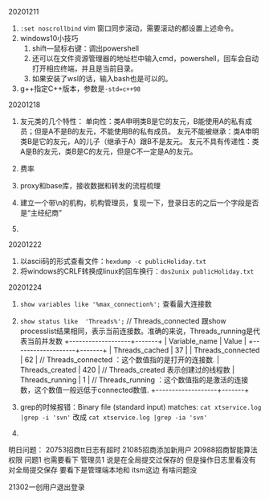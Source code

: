 20201211
1. `:set noscrollbind` vim 窗口同步滚动，需要滚动的都设置上述命令。
2. windows10小技巧
    1. shift—鼠标右键：调出powershell
    2. 还可以在文件资源管理器的地址栏中输入cmd，powershell，回车会自动打开相应终端，并且是当前目录。
    3. 如果安装了wsl的话，输入bash也是可以的。
3. g++指定C++版本，参数是`-std=c++98`

20201218
1. 友元类的几个特性：
    单向性：类A申明类B是它的友元，B能使用A的私有成员；但是A不是B的友元，不能使用B的私有成员。
    友元不能被继承：类A申明类B是它的友元，A的儿子（继承于A）跟B不是友元。
    友元不具有传递性：类A是B的友元，类B是C的友元，但是C不一定是A的友元。


1. 费率
2. proxy和base库，接收数据和转发的流程梳理
3. 建立一个带\n的机构，机构管理员，复现一下，登录日志的之后一个字段是否是“主经纪商”
4. 


20201222
1. 以ascii码的形式查看文件：`hexdump -c publicHoliday.txt`
2. 将windows的CRLF转换成linux的回车换行：`dos2unix publicHoliday.txt`

20201224
1. `show variables like '%max_connection%';`  查看最大连接数
2. `show status like  'Threads%';`    // Threads_connected 跟show processlist结果相同，表示当前连接数。准确的来说，Threads_running是代表当前并发数
+-------------------+-------+
| Variable_name     | Value |
+-------------------+-------+
| Threads_cached    | 37    |
| Threads_connected | 62    |       // Threads_connected ：这个数值指的是打开的连接数.
| Threads_created   | 420   |       // Threads_created 表示创建过的线程数
| Threads_running   | 1     |       // Threads_running ：这个数值指的是激活的连接数，这个数值一般远低于connected数值.
+-------------------+-------+

3. grep的时候报错：Binary file (standard input) matches: `cat xtservice.log |grep -i 'svn'`  改成 `cat xtservice.log |grep -ia 'svn'`

4. 

明日问题：
20753招商tt日志有超时
21085招商添加新用户
20988招商智能算法权限
问题1 也需要看下  管理员1 说是在全局提交过保存的   但是操作日志里看没有对全局提交保存 
要看下是管理端本地和   itsm这边 有啥问题没

21302一创用户退出登录




















